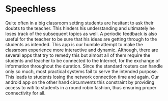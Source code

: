 # Speechless
Quite often in a big classroom setting students are hesitant to ask their doubts to the teacher.
This hinders his understanding and ultimately he loses track of the subsequent topics as well. A
periodic feedback is also useful for the teacher to be sure that his ideas are getting through to
the students as intended. This app is our humble attempt to make the classroom experience more
interactive and dynamic.
Although, there are several apps that try to remedy this but almost all of them require the
students and teacher to be connected to the Internet, for the exchange of information throughout
the duration. Since the standard routers can handle only so much, most practical systems fail
to serve the intended purpose. This leads to students losing the network connection time and
again. Our android app on the other hand circumvents this constraint by providing access to wifi
to students in a round robin fashion, thus ensuring proper connectivity for all.
